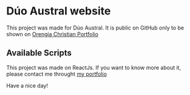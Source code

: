 # Dúo Austral website

This project was made for Dúo Austral. It is public on GitHub only to be shown on [Orengia Christian Portfolio](http://ceoportfolio.netlify.app)

## Available Scripts

This project was made on ReactJs. If you want to know more about it, please contact me throught [my portfolio](http://ceoportfolio.netlify.app)


Have a nice day!